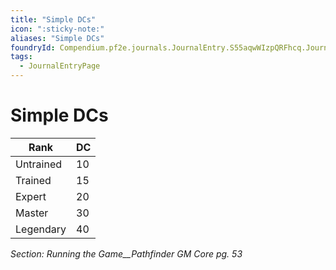 ```yaml
---
title: "Simple DCs"
icon: ":sticky-note:"
aliases: "Simple DCs"
foundryId: Compendium.pf2e.journals.JournalEntry.S55aqwWIzpQRFhcq.JournalEntryPage.4hahgIx6iZfRMpT8
tags:
  - JournalEntryPage
---
```


# Simple DCs
  

| Rank | DC |
| --- | --- |
| Untrained | 10 |
| Trained | 15 |
| Expert | 20 |
| Master | 30 |
| Legendary | 40 |

_Section: Running the Game__Pathfinder GM Core pg. 53_